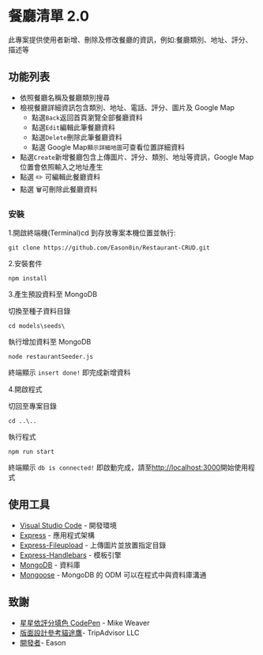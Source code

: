 # 餐廳清單 2.0

此專案提供使用者新增、刪除及修改餐廳的資訊，例如:餐廳類別、地址、評分、描述等

## 功能列表

- 依照餐廳名稱及餐廳類別搜尋
- 檢視餐廳詳細資訊包含類別、地址、電話、評分、圖片及 Google Map
  - 點選`Back`返回首頁瀏覽全部餐廳資料
  - 點選`Edit`編輯此筆餐廳資料
  - 點選`Delete`刪除此筆餐廳資料
  - 點選 Google Map`顯示詳細地圖`可查看位置詳細資料
- 點選`Create`新增餐廳包含上傳圖片、評分、類別、地址等資訊，Google Map 位置會依照輸入之地址產生
- 點選 :pencil2: 可編輯此餐廳資料
- 點選 :wastebasket:可刪除此餐廳資料

### 安裝

1.開啟終端機(Terminal)cd 到存放專案本機位置並執行:

```
git clone https://github.com/Eason0in/Restaurant-CRUD.git

```

2.安裝套件

```
npm install

```

3.產生預設資料至 MongoDB

切換至種子資料目錄

```
cd models\seeds\
```

執行增加資料至 MongoDB

```
node restaurantSeeder.js

```

終端顯示 `insert done!` 即完成新增資料

4.開啟程式

切回至專案目錄

```
cd ..\..
```

執行程式

```
npm run start

```

終端顯示 `db is connected!` 即啟動完成，請至[http://localhost:3000](http://localhost:3000)開始使用程式

## 使用工具

- [Visual Studio Code](https://visualstudio.microsoft.com/zh-hant/) - 開發環境
- [Express](https://www.npmjs.com/package/express) - 應用程式架構
- [Express-Fileupload](https://www.npmjs.com/package/express-fileupload) - 上傳圖片並放置指定目錄
- [Express-Handlebars](https://www.npmjs.com/package/express-handlebars) - 模板引擎
- [MongoDB](https://www.mongodb.com/) - 資料庫
- [Mongoose](https://www.npmjs.com/package/mongoose) - MongoDB 的 ODM 可以在程式中與資料庫溝通

## 致謝

- [星星依評分填色 CodePen](https://codepen.io/mjweaver01/pen/rGaBaz) - Mike Weaver
- [版面設計參考貓途鷹](https://www.tripadvisor.com.tw/)- TripAdvisor LLC
- [開發者](https://github.com/Eason0in)- Eason
